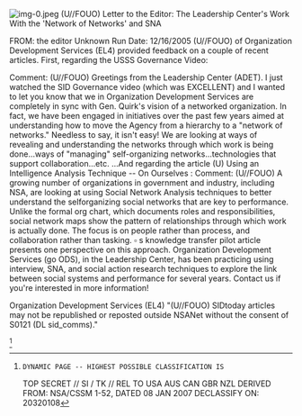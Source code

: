 ![img-0.jpeg](img-0.jpeg)
(U//FOUO) Letter to the Editor: The Leadership Center's Work With the 'Network of Networks' and SNA

FROM: the editor
Unknown
Run Date: 12/16/2005
(U//FOUO) of Organization Development Services (EL4) provided feedback on a couple of recent articles. First, regarding the USSS Governance Video:

Comment: (U//FOUO) Greetings from the Leadership Center (ADET). I just watched the SID Governance video (which was EXCELLENT) and I wanted to let you know that we in Organization Development Services are completely in sync with Gen. Quirk's vision of a networked organization. In fact, we have been engaged in initiatives over the past few years aimed at understanding how to move the Agency from a hierarchy to a "network of networks." Needless to say, it isn't easy! We are looking at ways of revealing and understanding the networks through which work is being done...ways of "managing" self-organizing networks...technologies that support collaboration...etc.
...And regarding the article (U) Using an Intelligence Analysis Technique -- On Ourselves :
Comment: (U//FOUO) A growing number of organizations in government and industry, including NSA, are looking at using Social Network Analysis techniques to better understand the selforganizing social networks that are key to performance. Unlike the formal org chart, which documents roles and responsibilities, social network maps show the pattern of relationships through which work is actually done. The focus is on people rather than process, and collaboration rather than tasking. $\square$ s knowledge transfer pilot article presents one perspective on this approach. Organization Development Services (go ODS), in the Leadership Center, has been practicing using interview, SNA, and social action research techniques to explore the link between social systems and performance for several years. Contact us if you're interested in more information!

Organization Development Services (EL4)
"(U//FOUO) SIDtoday articles may not be republished or reposted outside NSANet without the consent of S0121 (DL sid_comms)."

[^0]
[^0]:    DYNAMIC PAGE -- HIGHEST POSSIBLE CLASSIFICATION IS
    TOP SECRET // SI / TK // REL TO USA AUS CAN GBR NZL
    DERIVED FROM: NSA/CSSM 1-52, DATED 08 JAN 2007 DECLASSIFY ON: 20320108
